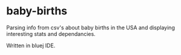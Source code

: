 # baby-births
 Parsing info from csv's about baby births in the USA and displaying interesting stats and dependancies.

Written in bluej IDE.

